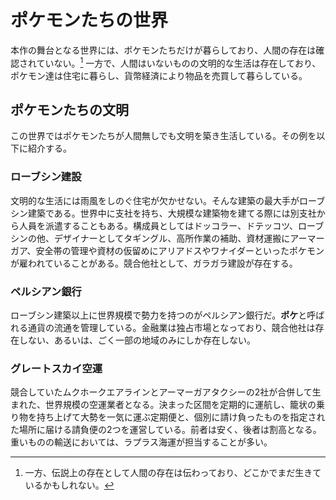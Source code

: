 # ポケモンたちの世界
本作の舞台となる世界には、ポケモンたちだけが暮らしており、人間の存在は確認されていない。[^1] 一方で、人間はいないものの文明的な生活は存在しており、ポケモン達は住宅に暮らし、貨幣経済により物品を売買して暮らしている。  

[^1]:一方、伝説上の存在として人間の存在は伝わっており、どこかでまだ生きているかもしれない。

## ポケモンたちの文明
この世界ではポケモンたちが人間無しでも文明を築き生活している。その例を以下に紹介する。

### ローブシン建設
文明的な生活には雨風をしのぐ住宅が欠かせない。そんな建築の最大手がローブシン建築である。世界中に支社を持ち、大規模な建築物を建てる際には別支社から人員を派遣することもある。構成員としてはドッコラー、ドテッコツ、ローブシンの他、デザイナーとしてタギングル、高所作業の補助、資材運搬にアーマーガア、安全帯の管理や資材の仮留めにアリアドスやワナイダーといったポケモンが雇われていることがある。競合他社として、ガラガラ建設が存在する。

### ペルシアン銀行
ローブシン建築以上に世界規模で勢力を持つのがペルシアン銀行だ。**ポケ**と呼ばれる通貨の流通を管理している。金融業は独占市場となっており、競合他社は存在しない、あるいは、ごく一部の地域のみにしか存在しない。

### グレートスカイ空運
競合していたムクホークエアラインとアーマーガアタクシーの2社が合併して生まれた、世界規模の空運業者となる。決まった区間を定期的に運航し、籠状の乗り物を持ち上げて大勢を一気に運ぶ定期便と、個別に請け負ったものを指定された場所に届ける請負便の2つを運営している。前者は安く、後者は割高となる。重いものの輸送においては、ラプラス海運が担当することが多い。
